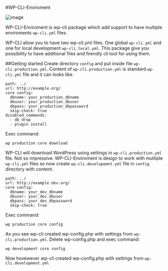 #WP-CLI-Enviroment


![image](http://img.shields.io/travis/viewone/wp-cli-environment.svg)

WP-CLI-Enviroment is wp-cli package which add support to have multiple enviroments `wp-cli.yml` files.

WP-CLI allow you to have two wp-cli.yml files. One global `wp-cli.yml` and one for local development `wp-cli.local.yml`. This package give you possibility to have additional files and firendly cli tool for using them.

##Getting started
Create directory `config` and put inside file `wp-cli.production.yml`. Content of `wp-cli.production.yml` is standard `wp-cli.yml` file and it can looks like.

```
path: ../
url: http://example.org/
core config:
  dbname: your_production_dbname
  dbuser: your_production_dbuser
  dbpass: your_production_dbpassword
  skip-check: true
disabled_commands:
  - db drop
  - plugin install
```

Exec command:

```
wp production core download
```

WP-CLI will download WordPress using settings in `wp-cli.production.yml` file. Not so impressive. WP-CLI-Enviroment is design to work with multiple `wp-cli.yml` files so now create `wp-cli.developemnt.yml` file in `config` directory with content.

```
path: ../
url: http://example.dev.org/
core config:
  dbname: your_dev_dbname
  dbuser: your_dev_dbuser
  dbpass: your_dev_dbpassword
  skip-check: true
```

Exec command:

```
wp production core config
```
As you see wp-cli created wp-config.php with settings from `wp-cli.production.yml`. Delete wp-config.php and exec command:

```
wp development core config
```
Now hovewever wp-cli created wp-config.php with settings from `wp-cli.development.yml`

